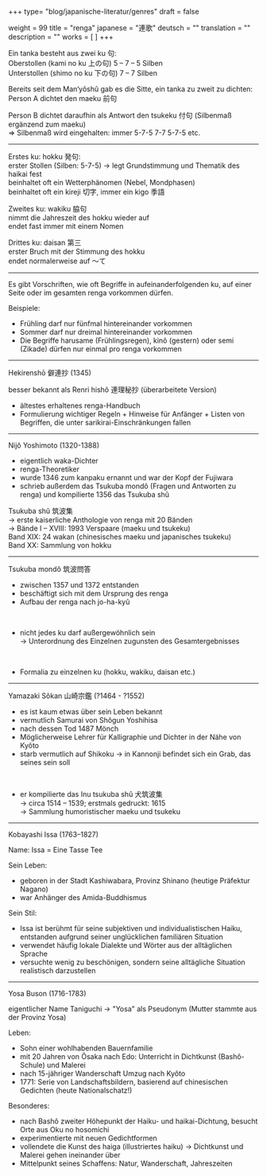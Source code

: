 +++
type= "blog/japanische-literatur/genres"
draft = false

weight = 99
title = "renga"
japanese = "連歌"
deutsch = ""
translation = ""
description = ""
works = [
]
+++

Ein tanka besteht aus zwei ku 句:  
Oberstollen (kami no ku 上の句)   5 – 7 – 5 Silben  
Unterstollen (shimo no ku 下の句)     7 – 7 Silben

Bereits seit dem Man‘yôshû gab es die Sitte, ein tanka zu zweit zu dichten:  
Person A dichtet den maeku 前句
 
Person B dichtet daraufhin als Antwort den tsukeku 付句 (Silbenmaß ergänzend zum maeku)  
=> Silbenmaß wird eingehalten: immer  5-7-5   7-7   5-7-5 etc.

---

Erstes ku: hokku 発句:  
erster Stollen (Silben: 5-7-5) -> legt Grundstimmung und Thematik des haikai fest  
beinhaltet oft ein Wetterphänomen (Nebel, Mondphasen)  
beinhaltet oft ein kireji 切字, immer ein kigo 季語

Zweites ku: wakiku 脇句  
nimmt die Jahreszeit des hokku wieder auf  
endet fast immer mit einem Nomen

Drittes ku: daisan 第三  
erster Bruch mit der Stimmung des hokku  
endet normalerweise auf ～て

---

Es gibt
Vorschriften, wie oft Begriffe in aufeinanderfolgenden ku, auf einer Seite oder im gesamten renga vorkommen dürfen.

Beispiele:  
- Frühling darf nur fünfmal hintereinander vorkommen
- Sommer darf nur dreimal hintereinander vorkommen
- Die Begriffe harusame (Frühlingsregen), kinô (gestern) oder semi (Zikade) dürfen nur einmal pro renga vorkommen

---

Hekirenshō 僻連抄 (1345)

besser bekannt als Renri hishô 連理秘抄 (überarbeitete Version)

- ältestes erhaltenes renga-Handbuch
- Formulierung wichtiger Regeln + Hinweise für Anfänger +
  Listen von Begriffen, die unter sarikirai-Einschränkungen fallen

--- 


Nijô Yoshimoto (1320-1388)

- eigentlich waka-Dichter
- renga-Theoretiker
- wurde 1346 zum kanpaku ernannt und war der Kopf der Fujiwara
- schrieb außerdem das Tsukuba mondô (Fragen und Antworten zu renga) und kompilierte 1356 das Tsukuba shû

Tsukuba shû 筑波集  
-> erste kaiserliche Anthologie von renga mit 20 Bänden  
-> Bände I – XVIII: 1993 Verspaare (maeku und tsukeku)  
   Band XIX: 24 wakan (chinesisches maeku und japanisches tsukeku)  
   Band XX: Sammlung von hokku

---

Tsukuba mondô 筑波問答

- zwischen 1357 und 1372 entstanden
- beschäftigt sich mit dem Ursprung des renga
- Aufbau der renga nach jo-ha-kyû

 
- nicht jedes ku darf außergewöhnlich sein  
-> Unterordnung des Einzelnen zugunsten des Gesamtergebnisses

 
- Formalia zu einzelnen ku (hokku, wakiku, daisan etc.)

---


Yamazaki Sôkan 山崎宗鑑 (?1464 - ?1552)

- es ist kaum etwas über sein Leben bekannt
- vermutlich Samurai von Shôgun Yoshihisa
- nach dessen Tod 1487 Mönch
- Möglicherweise Lehrer für Kalligraphie und Dichter in der Nähe von Kyôto
- starb vermutlich auf Shikoku -> in Kannonji befindet sich ein Grab, das seines sein soll

 
- er kompilierte das Inu tsukuba shû ⽝筑波集  
-> circa 1514 – 1539; erstmals gedruckt: 1615  
-> Sammlung humoristischer maeku und tsukeku

---

Kobayashi Issa (1763–1827)


Name: Issa = Eine Tasse Tee	

Sein Leben:
- geboren in der Stadt Kashiwabara, Provinz Shinano (heutige Präfektur Nagano)
- war Anhänger des Amida-Buddhismus 

Sein Stil:
- Issa ist berühmt für seine subjektiven und individualistischen Haiku, entstanden aufgrund seiner unglücklichen familiären Situation
- verwendet häufig lokale Dialekte und Wörter aus der alltäglichen Sprache
- versuchte wenig zu beschönigen, sondern seine alltägliche Situation realistisch darzustellen

---

Yosa Buson (1716-1783)

eigentlicher Name Taniguchi -> "Yosa" als Pseudonym (Mutter stammte aus der Provinz Yosa)

Leben:
- Sohn einer wohlhabenden Bauernfamilie
- mit 20 Jahren von Ôsaka nach Edo: Unterricht in Dichtkunst (Bashô-Schule) und Malerei
- nach 15-jähriger Wanderschaft Umzug nach Kyôto
- 1771: Serie von Landschaftsbildern, basierend auf chinesischen Gedichten (heute Nationalschatz!)

Besonderes:
- nach Bashô zweiter Höhepunkt der Haiku- und haikai-Dichtung, besucht Orte aus Oku no hosomichi
- experimentierte mit neuen Gedichtformen
- vollendete die Kunst des haiga (illustriertes haiku) -> Dichtkunst und Malerei gehen ineinander über
- Mittelpunkt seines Schaffens: Natur, Wanderschaft, Jahreszeiten